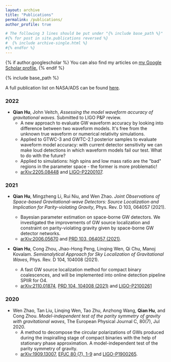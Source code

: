```yaml
---
layout: archive
title: "Publications"
permalink: /publications/
author_profile: true

# The following 3 lines should be put under "{% include base_path %}"
#{% for post in site.publications reversed %}
#  {% include archive-single.html %}
#{% endfor %}
---
```


{% if author.googlescholar %}
  You can also find my articles on <u><a href="{{author.googlescholar}}">my Google Scholar profile</a>.</u>
{% endif %}

{% include base_path %}

A full publication list on NASA/ADS can be found [here](https://ui.adsabs.harvard.edu/search/p_=0&q=orcid%3A0000-0002-3033-6491&sort=date%20desc%2C%20bibcode%20desc).

### 2022
* **Qian Hu**, John Veitch, *Assessing the model waveform accuracy of gravitational waves*. Submitted to LIGO P&P review.
    * A new approach to evaluate GW waveform accuracy by looking into difference between two waveform models. It's free from the unknown true waveform or numerical relativity simulations.
    * Applied to GTWC-3 and GWTC-2.1 posterior samples to evaluate waveform model accuracy: with current detector sensitivity we can make loud detections in which waveform models fail our test. What to do with the future?
    * Applied to simulations: high spins and low mass ratio are the "bad" regions in the parameter space - the former is more problematic!
    * [arXiv:2205.08448](https://arxiv.org/abs/2205.08448) and [LIGO-P2200107](https://dcc.ligo.org/P2200107).


### 2021
* **Qian Hu**, Mingzheng Li, Rui Niu, and Wen Zhao. *Joint Observations of Space-based Gravitational-wave Detectors: Source Localization and Implication for Parity-violating Gravity*, Phys. Rev. D 103, 064057 (2021). 
    * Bayesian parameter estimation on space-borne GW detectors. We investigated the improvements of GW source localization and constraint on parity-violating gravity given by space-borne GW detector networks. 
    * [arXiv:2006.05670](https://arxiv.org/abs/2006.05670) and [PRD 103, 064057 (2021)](https://journals.aps.org/prd/abstract/10.1103/PhysRevD.103.064057).
  
* **Qian Hu**, Cong Zhou, Jhao-Hong Peng, Linqing Wen, Qi Chu, Manoj Kovalam. *Semianalytical Approach for Sky Localization of Gravitational Waves*, Phys. Rev. D 104, 104008 (2021).
    * A fast GW source localization method for compact binary coalescences, and will be implemented into online detection pipeline SPIIR for O4.
    * [arXiv:2110.01874](https://arxiv.org/abs/2110.01874), [PRD 104, 104008 (2021)](https://journals.aps.org/prd/abstract/10.1103/PhysRevD.104.104008) and [LIGO-P2100261](https://dcc.ligo.org/LIGO-P2100261)


### 2020
* Wen Zhao, Tan Liu, Linqing Wen, Tao Zhu, Anzhong Wang, **Qian Hu**, and Cong Zhou. *Model-independent test of the parity symmetry of gravity with gravitational waves*, The European Physical Journal C, 80(7), Jul 2020.
    * A method to decompose the circular polarizations of GWs produced during the inspiralling stage of compact binaries with the help of stationary phase approximation. A model-independent test of the parity symmetry of gravity.
    * [arXiv:1909.13007](https://arxiv.org/abs/1909.13007), [EPJC 80 (7), 1-9](https://link.springer.com/article/10.1140%2Fepjc%2Fs10052-020-8211-4) and [LIGO-P1900265](https://dcc.ligo.org/LIGO-P1900265).




